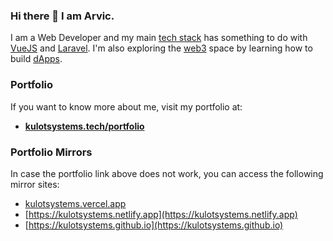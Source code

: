 ### Hi there 👋 I am Arvic.

I am a Web Developer and my main [tech stack](https://heap.io/topics/what-is-a-tech-stack) has something to do with [VueJS](https://vuejs.org/) and [Laravel](https://laravel.com/). I'm also exploring the [web3](https://www.coindesk.com/learn/what-is-web-3-and-why-is-everyone-talking-about-it/) space by learning how to build [dApps](https://www.investopedia.com/terms/d/decentralized-applications-dapps.asp).

### Portfolio
If you want to know more about me, visit my portfolio at:
- [**kulotsystems.tech/portfolio**](https://www.kulotsystems.tech/portfolio)

### Portfolio Mirrors
In case the portfolio link above does not work, you can access the following mirror sites:

- [kulotsystems.vercel.app](https://kulotsystems.vercel.app)
- [https://kulotsystems.netlify.app](https://kulotsystems.netlify.app)
- [https://kulotsystems.github.io](https://kulotsystems.github.io)
